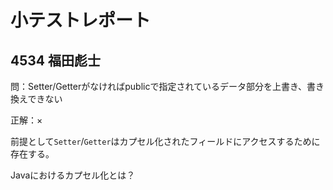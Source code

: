 # 小テストレポート
## 4534 福田彪士
問：Setter/Getterがなければpublicで指定されているデータ部分を上書き、書き換えできない

正解：×

前提として`Setter`/`Getter`はカプセル化されたフィールドにアクセスするために存在する。

Javaにおけるカプセル化とは？